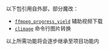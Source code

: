 
以下包引用自外部，部分魔改：

+ [`ffmpeg_progress_yield`][ffmpeg_progress_yield] 辅助视频下载
+ [`climage`][climage] 命令行图片转换

以上所需功能将会逐步继承至项目功能内

[ffmpeg_progress_yield]: https://github.com/slhck/ffmpeg-progress-yield
[climage]: https://pypi.org/project/climage/
